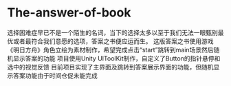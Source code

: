 # The-answer-of-book
选择困难症早已不是一个陌生的名词，当下的选择太多以至于我们无法一眼甄别最优或者最符合我们意愿的选项，答案之书便应运而生。
这版答案之书使用游戏《明日方舟》角色立绘为素材制作，希望完成点击“start”跳转到main场景然后随机显示答案的功能
项目使用Unity UIToolKit制作，自定义了Button的指针悬停和选中的视觉反馈
目前项目实现了主界面及跳转到答案展示界面的功能，但随机显示答案功能由于时间仓促未能完成
